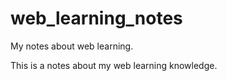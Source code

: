 # web_learning_notes
My notes about web learning.

This is a notes about my web learning knowledge.

